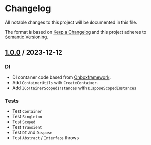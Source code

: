 # Changelog
All notable changes to this project will be documented in this file.

The format is based on [Keep a Changelog](http://keepachangelog.com/en/1.0.0/)
and this project adheres to [Semantic Versioning](http://semver.org/spec/v2.0.0.html).

## [1.0.0] / 2023-12-12
### DI
- DI container code based from [Onboxframework](https://github.com/engthiago/Onboxframework).
- Add `ContainerUtils` with `CreateContainer`.
- Add `IContainerScopedInstances` with `DisposeScopedInstances`
### Tests
- Test `Container`
- Test `Singleton`
- Test `Scoped`
- Test `Transient`
- Test `DI` and `Dispose`
- Test `Abstract` / `Interface` throws

[vNext]: ../../compare/1.0.0...HEAD
[1.0.0]: ../../compare/1.0.0